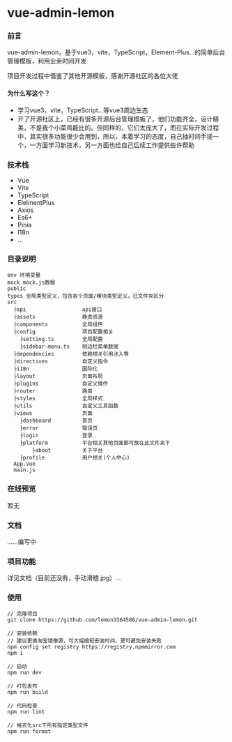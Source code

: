 # vue-admin-lemon


### 前言

vue-admin-lemon，基于vue3，vite，TypeScript，Element-Plus…的简单后台管理模板，利用业余时间开发

项目开发过程中借鉴了其他开源模板，感谢开源社区的各位大佬

#### 为什么写这个？

-   学习vue3，vite，TypeScript…等vue3周边生态
-   开了开源社区上，已经有很多开源后台管理模板了，他们功能齐全，设计精美，不是我个小菜鸡能比的。但同样的，它们太庞大了，而在实际开发过程中，其实很多功能很少会用到，所以，本着学习的态度，自己抽时间手搓一个，一方面学习新技术，另一方面也给自己后续工作提供些许帮助

### 技术栈

- Vue
- Vite
- TypeScript
- ElelmentPlus
- Axios
- Es6+
- Pinia
- I18n
- ...

### 目录说明

```
env 环境变量
mock mock.js数据
public
types 全局类型定义，包含各个页面/模块类型定义，已文件夹区分
src
  ├api 					api接口
  ├assets				静态资源
  ├components			全局组件
  ├config				项目配置相关
  	├setting.ts			全局配置
  	├sidebar-menu.ts	侧边栏菜单数据
  ├dependencies			依赖相关引用注入等
  ├directives			自定义指令
  ├i18n					国际化
  ├layout				页面布局
  ├plugins				自定义插件
  ├router				路由
  ├styles				全局样式
  ├utils				自定义工具函数
  ├views				页面
  	├dashboard			首页
  	├error				错误页
  	├login				登录
  	├platform			平台相关其他页面都可放在此文件夹下
  		├about			关于平台
  	├profile			用户相关(个人中心)
  App.vue
  main.js  
```

### 在线预览

暂无

### 文档

……编写中

### 项目功能

详见文档（目前还没有，手动滑稽.jpg）…

### 使用

```shell
// 克隆项目
git clone https://github.com/lemon3364586/vue-admin-lemon.git

// 安装依赖
// 建议更换淘宝镜像源，可大幅缩短安装时间，更可避免安装失败
npm config set registry https://registry.npmmirror.com
npm i

// 启动
npm run dev

// 打包发布
npm run build

// 代码检查
npm run lint

// 格式化src下所有指定类型文件
npm run format
```
